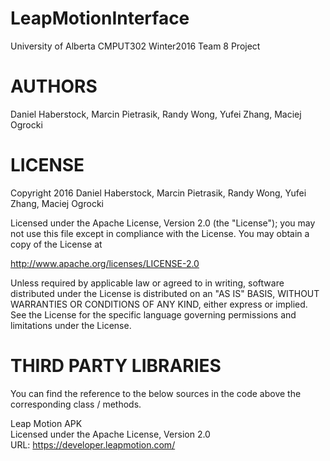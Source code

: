 LeapMotionInterface
==========

University of Alberta CMPUT302 Winter2016 Team 8 Project

AUTHORS
=======

Daniel Haberstock, Marcin Pietrasik, Randy Wong, Yufei Zhang, Maciej Ogrocki

LICENSE
=======

Copyright 2016 Daniel Haberstock, Marcin Pietrasik, Randy Wong, Yufei Zhang, Maciej Ogrocki

Licensed under the Apache License, Version 2.0 (the "License");
you may not use this file except in compliance with the License.
You may obtain a copy of the License at

   http://www.apache.org/licenses/LICENSE-2.0

Unless required by applicable law or agreed to in writing, software
distributed under the License is distributed on an "AS IS" BASIS,
WITHOUT WARRANTIES OR CONDITIONS OF ANY KIND, either express or implied.
See the License for the specific language governing permissions and
limitations under the License.

THIRD PARTY LIBRARIES
=====================
You can find the reference to the below sources in the code above the corresponding class / methods.

Leap Motion APK<br>
Licensed under the Apache License, Version 2.0<br>
URL: https://developer.leapmotion.com/
